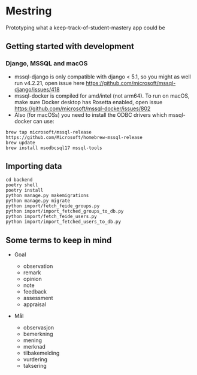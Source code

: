# Mestring

Prototyping what a keep-track-of-student-mastery app could be

## Getting started with development

### Django, MSSQL and macOS

- mssql-django is only compatible with django < 5.1, so you might as well run v4.2.21, open issue here https://github.com/microsoft/mssql-django/issues/418
- mssql-docker is compiled for amd/intel (not arm64). To run on macOS, make sure Docker desktop has Rosetta enabled, open issue https://github.com/microsoft/mssql-docker/issues/802
- Also (for macOSs) you need to install the ODBC drivers which mssql-docker can use:

```
brew tap microsoft/mssql-release https://github.com/Microsoft/homebrew-mssql-release
brew update
brew install msodbcsql17 mssql-tools
```

## Importing data

```
cd backend
poetry shell
poetry install
python manage.py makemigrations
python manage.py migrate
python import/fetch_feide_groups.py
python import/import_fetched_groups_to_db.py
python import/fetch_feide_users.py
python import/import_fetched_users_to_db.py
```

## Some terms to keep in mind

- Goal

  - observation
  - remark
  - opinion
  - note
  - feedback
  - assessment
  - appraisal

- Mål
  - observasjon
  - bemerkning
  - mening
  - merknad
  - tilbakemelding
  - vurdering
  - taksering
